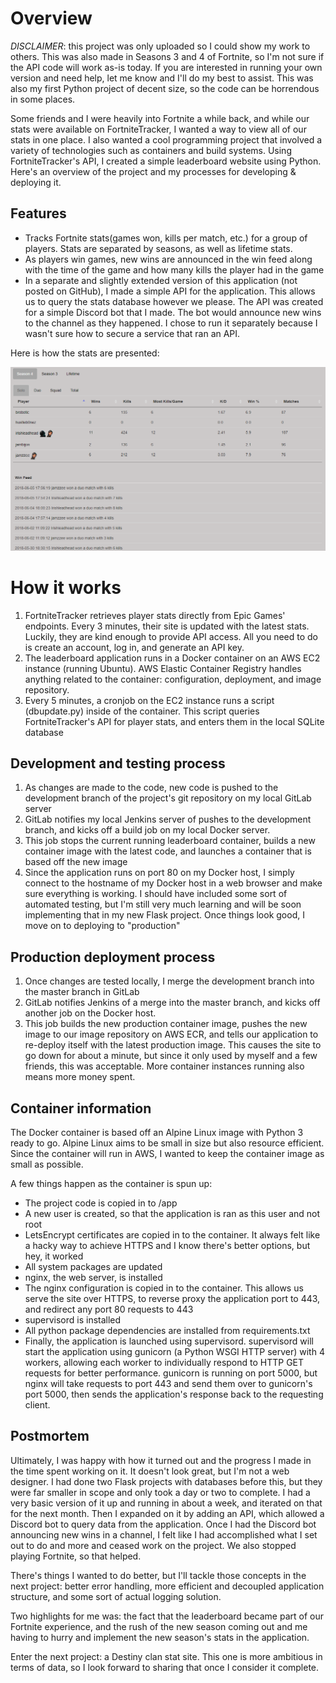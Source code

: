 # Overview

*DISCLAIMER*: this project was only uploaded so I could show my work to others. This was also made in Seasons 3 and 4 of Fortnite, so I'm not sure if the API code will work as-is today. If you are interested in running your own version and need help, let me know and I'll do my best to assist. This was also my first Python project of decent size, so the code can be horrendous in some places.

Some friends and I were heavily into Fortnite a while back, and while our stats were available on FortniteTracker, I wanted a way to view all of our stats in one place. I also wanted a cool programming project that involved a variety of technologies such as containers and build systems. Using FortniteTracker's API, I created a simple leaderboard website using Python. Here's an overview of the project and my processes for developing & deploying it.

## Features

* Tracks Fortnite stats(games won, kills per match, etc.) for a group of players. Stats are separated by seasons, as well as lifetime stats.
* As players win games, new wins are announced in the win feed along with the time of the game and how many kills the player had in the game
* In a separate and slightly extended version of this application (not posted on GitHub), I made a simple API for the application. This allows us to query the stats database however we please. The API was created for a simple Discord bot that I made. The bot would announce new wins to the channel as they happened. I chose to run it separately because I wasn't sure how to secure a service that ran an API.

Here is how the stats are presented:

![Front Page](misc/leaderboard1_gh.png)

# How it works

1. FortniteTracker retrieves player stats directly from Epic Games' endpoints. Every 3 minutes, their site is updated with the latest stats. Luckily, they are kind enough to provide API access. All you need to do is create an account, log in, and generate an API key.
2. The leaderboard application runs in a Docker container on an AWS EC2 instance (running Ubuntu). AWS Elastic Container Registry handles anything related to the container: configuration, deployment, and image repository.
3. Every 5 minutes, a cronjob on the EC2 instance runs a script (dbupdate.py) inside of the container. This script queries FortniteTracker's API for player stats, and enters them in the local SQLite database

## Development and testing process

1. As changes are made to the code, new code is pushed to the development branch of the project's git repository on my local GitLab server
2. GitLab notifies my local Jenkins server of pushes to the development branch, and kicks off a build job on my local Docker server.
3. This job stops the current running leaderboard container, builds a new container image with the latest code, and launches a container that is based off the new image
3. Since the application runs on port 80 on my Docker host, I simply connect to the hostname of my Docker host in a web browser and make sure everything is working. I should have included some sort of automated testing, but I'm still very much learning and will be soon implementing that in my new Flask project. Once things look good, I move on to deploying to "production"

## Production deployment process

1. Once changes are tested locally, I merge the development branch into the master branch in GitLab
2. GitLab notifies Jenkins of a merge into the master branch, and kicks off another job on the Docker host.
3. This job builds the new production container image, pushes the new image to our image repository on AWS ECR, and tells our application to re-deploy itself with the latest production image. This causes the site to go down for about a minute, but since it only used by myself and a few friends, this was acceptable. More container instances running also means more money spent.

## Container information

The Docker container is based off an Alpine Linux image with Python 3 ready to go. Alpine Linux aims to be small in size but also resource efficient. Since the container will run in AWS, I wanted to keep the container image as small as possible.

A few things happen as the container is spun up:

* The project code is copied in to /app
* A new user is created, so that the application is ran as this user and not root
* LetsEncrypt certificates are copied in to the container. It always felt like a hacky way to achieve HTTPS and I know there's better options, but hey, it worked
* All system packages are updated
* nginx, the web server, is installed
* The nginx configuration is copied in to the container. This allows us serve the site over HTTPS, to reverse proxy the application port to 443, and redirect any port 80 requests to 443
* supervisord is installed
* All python package dependencies are installed from requirements.txt
* Finally, the application is launched using supervisord. supervisord will start the application using gunicorn (a Python WSGI HTTP server) with 4 workers, allowing each worker to individually respond to HTTP GET requests for better performance. gunicorn is running on port 5000, but nginx will take requests to port 443 and send them over to gunicorn's port 5000, then sends the application's response back to the requesting client.

## Postmortem

Ultimately, I was happy with how it turned out and the progress I made in the time spent working on it. It doesn't look great, but I'm not a web designer. I had done two Flask projects with databases before this, but they were far smaller in scope and only took a day or two to complete. I had a very basic version of it up and running in about a week, and iterated on that for the next month. Then I expanded on it by adding an API, which allowed a Discord bot to query data from the application. Once I had the Discord bot announcing new wins in a channel, I felt like I had accomplished what I set out to do and more and ceased work on the project. We also stopped playing Fortnite, so that helped.

There's things I wanted to do better, but I'll tackle those concepts in the next project: better error handling, more efficient and decoupled application structure, and some sort of actual logging solution.

Two highlights for me was: the fact that the leaderboard became part of our Fortnite experience, and the rush of the new season coming out and me having to hurry and implement the new season's stats in the application.

Enter the next project: a Destiny clan stat site. This one is more ambitious in terms of data, so I look forward to sharing that once I consider it complete.
